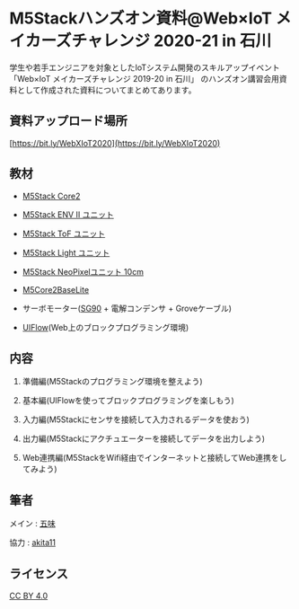 # M5Stackハンズオン資料@Web×IoT メイカーズチャレンジ 2020-21 in 石川

学生や若手エンジニアを対象としたIoTシステム開発のスキルアップイベント 「Web×IoT メイカーズチャレンジ 2019-20 in 石川」 のハンズオン講習会用資料として作成された資料についてまとめてあります。


## 資料アップロード場所

[https://bit.ly/WebXIoT2020](https://bit.ly/WebXIoT2020)


## 教材

- [M5Stack Core2](https://www.switch-science.com/catalog/6530/)

- [M5Stack ENV II ユニット](https://www.switch-science.com/catalog/6344/) 

- [M5Stack ToF ユニット](https://www.switch-science.com/catalog/5219/) 

- [M5Stack Light ユニット](https://www.switch-science.com/catalog/4051/) 

- [M5Stack NeoPixelユニット 10cm](https://www.switch-science.com/catalog/5208/) 

- [M5Core2BaseLite](https://www.switch-science.com/catalog/6763/)

- サーボモーター([SG90](https://akizukidenshi.com/catalog/g/gM-08761/) + 電解コンデンサ + Groveケーブル)

- [UIFlow](http://flow.m5stack.com/)(Web上のブロックプログラミング環境)


## 内容

1. 準備編(M5Stackのプログラミング環境を整えよう)

2. 基本編(UIFlowを使ってブロックプログラミングを楽しもう)

3. 入力編(M5Stackにセンサを接続して入力されるデータを使おう)

4. 出力編(M5Stackにアクチュエーターを接続してデータを出力しよう)

5. Web連携編(M5StackをWifi経由でインターネットと接続してWeb連携をしてみよう)


## 筆者

メイン : [五味](https://twitter.com/GomiHgy)

協力 : [akita11](https://twitter.com/akita11)

## ライセンス

[CC BY 4.0](https://creativecommons.org/licenses/by/4.0/)
